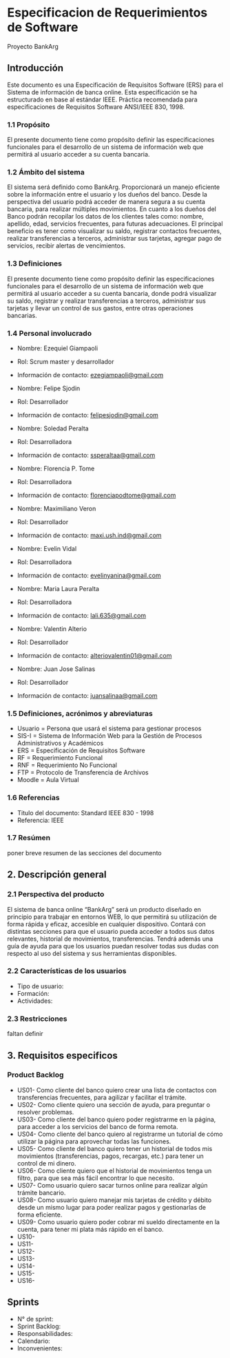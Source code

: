 # Especificacion de Requerimientos de Software
Proyecto BankArg

## Introducción
Este documento es una Especificación de Requisitos Software (ERS) para el Sistema de información de banca online. Esta especificación se ha estructurado en base al estándar IEEE. Práctica recomendada para especificaciones de Requisitos Software ANSI/IEEE 830, 1998.
### 1.1 Propósito
El presente documento tiene como propósito definir las especificaciones funcionales para el desarrollo de un sistema de información web que permitirá al usuario acceder a su cuenta bancaria.
### 1.2 Ámbito del sistema
El sistema será definido como BankArg.
Proporcionará un manejo eficiente sobre la información entre el usuario y los dueños del banco. Desde la perspectiva del usuario podrá acceder de manera segura a su cuenta bancaria, para realizar múltiples movimientos.
En cuanto a los dueños del Banco podrán recopilar los datos de los clientes tales como: nombre, apellido, edad, servicios frecuentes, para futuras adecuaciones.
El principal beneficio es tener como visualizar su saldo, registrar contactos frecuentes, realizar transferencias a terceros, administrar sus tarjetas, agregar pago de servicios, recibir alertas de vencimientos.
### 1.3 Definiciones
El presente documento tiene como propósito definir las especificaciones funcionales para el desarrollo de un sistema de información web que permitirá al usuario acceder a su cuenta bancaria, donde podrá visualizar su saldo, registrar y realizar transferencias a terceros, administrar sus tarjetas y llevar un control de sus gastos, entre otras operaciones bancarias.
### 1.4 Personal involucrado
- Nombre: Ezequiel Giampaoli
- Rol: Scrum master y desarrollador
- Información de contacto: ezegiampaoli@gmail.com

- Nombre: Felipe Sjodin
- Rol: Desarrollador
- Información de contacto: felipesjodin@gmail.com

- Nombre: Soledad Peralta
- Rol: Desarrolladora
- Información de contacto: ssperaltaa@gmail.com

- Nombre: Florencia P. Tome
- Rol: Desarrolladora
- Información de contacto: florenciapodtome@gmail.com

- Nombre: Maximiliano Veron
- Rol: Desarrollador
- Información de contacto: maxi.ush.ind@gmail.com

- Nombre: Evelin Vidal
- Rol: Desarrolladora
- Información de contacto: evelinyanina@gmail.com

- Nombre: Maria Laura Peralta
- Rol: Desarrolladora
- Información de contacto: lali.635@gmail.com

- Nombre: Valentin Alterio
- Rol: Desarrollador
- Información de contacto: alteriovalentin01@gmail.com

- Nombre: Juan Jose Salinas
- Rol: Desarrollador
- Información de contacto: juansalinaa@gmail.com

### 1.5 Definiciones, acrónimos y abreviaturas

- Usuario = Persona que usará el sistema para gestionar procesos
- SIS-I = Sistema de Información Web para la Gestión de Procesos Administrativos y Académicos
- ERS = Especificación de Requisitos Software
- RF = Requerimiento Funcional
- RNF = Requerimiento No Funcional
- FTP = Protocolo de Transferencia de Archivos
- Moodle = Aula Virtual 

### 1.6 Referencias
- Titulo del documento: Standard IEEE 830 - 1998
- Referencia: IEEE 

### 1.7 Resúmen
 poner breve resumen de las secciones del documento 

## 2. Descripción general

### 2.1 Perspectiva del producto
El sistema de banca online “BankArg” será un producto diseñado en principio para trabajar en entornos WEB, lo que permitirá su utilización de forma rápida y eficaz, accesible en cualquier dispositivo. Contará con distintas secciones para que el usuario pueda acceder a todos sus datos relevantes, historial de movimientos, transferencias. Tendrá además una guía de ayuda para que los usuarios puedan resolver todas sus dudas con respecto al uso del sistema y sus herramientas disponibles. 

### 2.2 Características de los usuarios

- Tipo de usuario:
- Formación:
- Actividades:

### 2.3 Restricciones
 faltan definir 

## 3. Requisitos especificos

### Product Backlog

- US01- Como cliente del banco quiero crear una lista de contactos con transferencias frecuentes, para agilizar y facilitar el trámite.
- US02- Como cliente quiero una sección de ayuda, para preguntar o resolver problemas.
- US03- Como cliente del banco quiero poder registrarme en la página, para acceder a los servicios del banco de forma remota.
- US04- Como cliente del banco quiero al registrarme un tutorial de cómo utilizar la página para aprovechar todas las funciones.
- US05- Como cliente del banco quiero tener un historial de todos mis movimientos (transferencias, pagos, recargas, etc.) para tener un control de mi dinero. 
- US06- Como cliente quiero que el historial de movimientos tenga un filtro, para que sea más fácil encontrar lo que necesito.
- US07- Como usuario quiero sacar turnos online para realizar algún trámite bancario.
- US08- Como usuario quiero manejar mis tarjetas de crédito y débito desde un mismo lugar para poder realizar pagos y gestionarlas de forma eficiente.
- US09- Como usuario quiero poder cobrar mi sueldo directamente en la cuenta, para tener mi plata más rápido en el banco.
- US10-
- US11-
- US12-
- US13-
- US14-
- US15-
- US16-

## Sprints

- N° de sprint:
- Sprint Backlog:
- Responsabilidades:
- Calendario:
- Inconvenientes:






